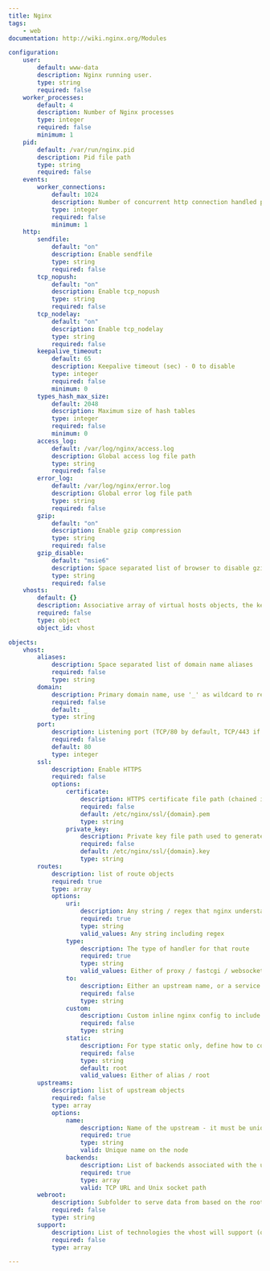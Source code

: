 ```yaml
---
title: Nginx
tags:
    - web
documentation: http://wiki.nginx.org/Modules

configuration: 
    user:
        default: www-data
        description: Nginx running user.
        type: string
        required: false
    worker_processes:
        default: 4
        description: Number of Nginx processes
        type: integer
        required: false
        minimum: 1
    pid:
        default: /var/run/nginx.pid
        description: Pid file path
        type: string
        required: false
    events:
        worker_connections:
            default: 1024
            description: Number of concurrent http connection handled per nginx process
            type: integer
            required: false
            minimum: 1
    http:
        sendfile:
            default: "on"
            description: Enable sendfile
            type: string
            required: false
        tcp_nopush:
            default: "on"
            description: Enable tcp_nopush
            type: string
            required: false
        tcp_nodelay:
            default: "on"
            description: Enable tcp_nodelay
            type: string
            required: false
        keepalive_timeout:
            default: 65
            description: Keepalive timeout (sec) - 0 to disable
            type: integer
            required: false
            minimum: 0
        types_hash_max_size:
            default: 2048
            description: Maximum size of hash tables
            type: integer
            required: false
            minimum: 0
        access_log:
            default: /var/log/nginx/access.log
            description: Global access log file path
            type: string
            required: false
        error_log:
            default: /var/log/nginx/error.log
            description: Global error log file path
            type: string
            required: false
        gzip:
            default: "on"
            description: Enable gzip compression
            type: string
            required: false
        gzip_disable:
            default: "msie6"
            description: Space separated list of browser to disable gzip compression for
            type: string
            required: false
    vhosts:
        default: {}
        description: Associative array of virtual hosts objects, the key is used as vhost identifier
        required: false
        type: object
        object_id: vhost

objects:
    vhost:
        aliases:
            description: Space separated list of domain name aliases
            required: false
            type: string
        domain:
            description: Primary domain name, use '_' as wildcard to respond to every domain / IP
            required: false
            default: _
            type: string
        port:
            description: Listening port (TCP/80 by default, TCP/443 if SSL is enabled)
            required: false
            default: 80
            type: integer
        ssl:
            description: Enable HTTPS
            required: false
            options:
                certificate:
                    description: HTTPS certificate file path (chained if needed)
                    required: false
                    default: /etc/nginx/ssl/{domain}.pem
                    type: string
                private_key:
                    description: Private key file path used to generate the certificate (password-less)
                    required: false
                    default: /etc/nginx/ssl/{domain}.key
                    type: string          
        routes:
            description: list of route objects
            required: true
            type: array
            options:
                uri:
                    description: Any string / regex that nginx understand as a `location`
                    required: true
                    type: string
                    valid_values: Any string including regex
                type:
                    description: The type of handler for that route
                    required: true
                    type: string
                    valid_values: Either of proxy / fastcgi / websocket / uwsgi / static
                to:
                    description: Either an upstream name, or a service / url, or a path
                    required: false
                    type: string
                custom:
                    description: Custom inline nginx config to include within the route (e.g. auth, custom timeout)
                    required: false
                    type: string
                static:
                    description: For type static only, define how to consider the source folder - alias or root
                    required: false
                    type: string
                    default: root
                    valid_values: Either of alias / root
        upstreams:
            description: list of upstream objects
            required: false
            type: array      
            options:
                name:
                    description: Name of the upstream - it must be unique on the entire node
                    required: true
                    type: string
                    valid: Unique name on the node
                backends:
                    description: List of backends associated with the upstream
                    required: true
                    type: array
                    valid: TCP URL and Unix socket path
        webroot:
            description: Subfolder to serve data from based on the root /var/www/_vhost_id_
            required: false
            type: string
        support:
            description: List of technologies the vhost will support (only 'php' for the moment)
            required: false
            type: array

---
```

